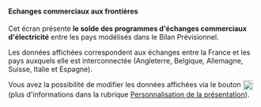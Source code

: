 #### Echanges commerciaux aux frontières

Cet écran présente **le solde des programmes d'échanges commerciaux d'électricité** entre les pays modélisés dans le Bilan Prévisionnel. 

Les données affichées correspondent aux échanges entre la France et les pays auxquels elle est interconnectée (Angleterre, Belgique, Allemagne, Suisse, Italie et Espagne).

Vous avez la possibilité de modifier les données affichées via le bouton <img src="img/bouton_reglages.png" width="20" style="vertical-align:top"/> (plus d'informations dans la rubrique [Personnalisation de la présentation](#persoPresentation)).
